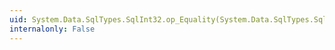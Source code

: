 ```yaml
---
uid: System.Data.SqlTypes.SqlInt32.op_Equality(System.Data.SqlTypes.SqlInt32,System.Data.SqlTypes.SqlInt32)
internalonly: False
---
```

